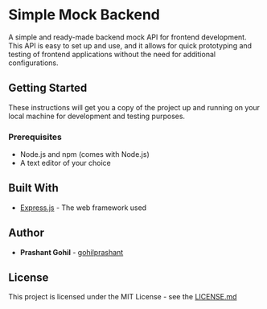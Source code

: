 # Simple Mock Backend

A simple and ready-made backend mock API for frontend development. This API is easy to set up and use, and it allows for quick prototyping and testing of frontend applications without the need for additional configurations.

## Getting Started

These instructions will get you a copy of the project up and running on your local machine for development and testing purposes.

### Prerequisites

- Node.js and npm (comes with Node.js)
- A text editor of your choice

## Built With

- [Express.js](https://expressjs.com/) - The web framework used

## Author

- **Prashant Gohil** - [gohilprashant](https://github.com/gohilprashant)

## License

This project is licensed under the MIT License - see the [LICENSE.md](LICENSE.md)
